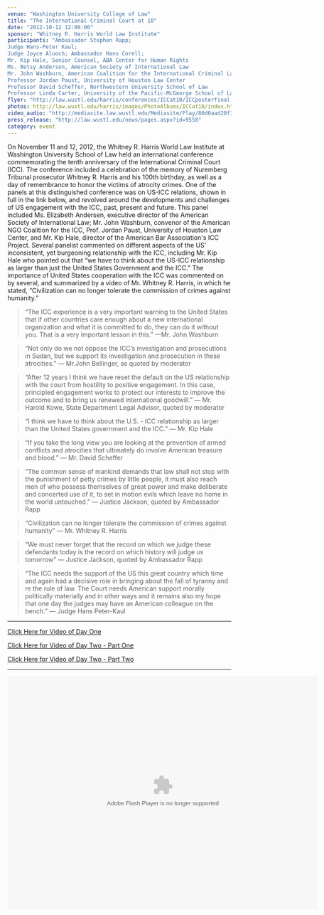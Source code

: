 ```yaml
---
venue: "Washington University College of Law"
title: "The International Criminal Court at 10"
date: "2012-10-12 12:00:00"
sponsor: "Whitney R. Harris World Law Institute"
participants: "Ambassador Stephen Rapp;
Judge Hans-Peter Kaul;
Judge Joyce Aluoch; Ambassador Hans Corell;
Mr. Kip Hale, Senior Counsel, ABA Center for Human Rights
Ms. Betsy Anderson, American Society of International Law
Mr. John Washburn, American Coalition for the International Criminal Law
Professor Jordan Paust, University of Houston Law Center
Professor David Scheffer, Northwestern University School of Law
Professor Linda Carter, University of the Pacific-McGeorge School of Law"
flyer: "http://law.wustl.edu/harris/conferences/ICCat10/ICCposterfinal.pdf"
photos: http://law.wustl.edu/harris/images/PhotoAlbums/ICCat10/index.html"
video_audio: "http://mediasite.law.wustl.edu/Mediasite/Play/80d0aad20f31446993a920920834719e1d"
press_release: "http://law.wustl.edu/news/pages.aspx?id=9558"
category: event
---
```

On November 11 and 12, 2012, the Whitney R. Harris World Law Institute at Washington University School of Law held an international conference commemorating the tenth anniversary of the International Criminal Court (ICC). The conference included a celebration of the memory of Nuremberg Tribunal prosecutor Whitney R. Harris and his 100th birthday, as well as a day of remembrance to honor the victims of atrocity crimes. One of the panels at this distinguished conference was on US-ICC relations, shown in full in the link below, and revolved around the developments and challenges of US engagement with the ICC, past, present and future. This panel included Ms. Elizabeth Andersen, executive director of the American Society of International Law; Mr. John Washburn, convenor of the American NGO Coalition for the ICC, Prof. Jordan Paust, University of Houston Law Center, and Mr. Kip Hale, director of the American Bar Association's ICC Project. Several panelist commented on different aspects of the US’ inconsistent, yet burgeoning relationship with the ICC, including Mr. Kip Hale who pointed out that “we have to think about the US-ICC relationship as larger than just the United States Government and the ICC.” The importance of United States cooperation with the ICC was commented on by several, and summarized by a video of Mr. Whitney R. Harris, in which he stated, “Civilization can no longer tolerate the commission of crimes against humanity.”


> “The ICC experience is a very important warning to the United States that if other countries care enough about a new international organization and what it is committed to do, they can do it without you. That is a very important lesson in this.”
—Mr. John Washburn

> “Not only do we not oppose the ICC’s investigation and prosecutions in Sudan, but we support its investigation and prosecution in these atrocities.”
— Mr.John Bellinger, as quoted by moderator

> “After 12 years I think we have reset the default on the US relationship with the court from hostility to positive engagement. In this case, principled engagement works to protect our interests to improve the outcome and to bring us renewed international goodwill.”
— Mr. Harold Kowe, State Department Legal Advisor, quoted by moderator

> “I think we have to think about the U.S. - ICC relationship as larger than the United States government and the ICC.”
— Mr. Kip Hale

> “If you take the long view you are looking at the prevention of armed conflicts and atrocities that ultimately do involve American treasure and blood.”
— Mr. David Scheffer

> “The common sense of mankind demands that law shall not stop with the punishment of petty crimes by little people, it must also reach men of who possess themselves of great power and make deliberate and concerted use of it, to set in motion evils which leave no home in the world untouched.”
— Justice Jackson, quoted by Ambassador Rapp

> “Civilization can no longer tolerate the commission of crimes against humanity”
— Mr. Whitney R. Harris

> “We must never forget that the record on which we judge these defendants today is the record on which history will judge us tomorrow”
— Justice Jackson, quoted by Ambassador Rapp

>“The ICC needs the support of the US this great country which time and again had a decisive role in bringing about the fall of tyranny and re the rule of law. The Court needs American support morally politically materially and in other ways and it remains also my hope that one day the judges may have an American colleague on the bench.”
— Judge Hans Peter-Kaul

---

[Click Here for Video of Day One](http://mediasite.law.wustl.edu/Mediasite/Play/ed4f9d8543ba408fb47c5ed354fd06dc1d)

[Click Here for Video of Day Two - Part One](http://mediasite.law.wustl.edu/Mediasite/Play/e9ab31d5c6e9475f9e149c399188f6f11d)

[Click Here for Video of Day Two - Part Two](http://mediasite.law.wustl.edu/Mediasite/Play/80d0aad20f31446993a920920834719e1d)

---

<object width="700" height="525"> <param name="flashvars" value="offsite=true&lang=en-us&page_show_url=%2Fphotos%2F126209453%40N05%2Fsets%2F72157645686907755%2Fshow%2F&page_show_back_url=%2Fphotos%2F126209453%40N05%2Fsets%2F72157645686907755%2F&set_id=72157645686907755&jump_to="></param> <param name="movie" value="https://www.flickr.com/apps/slideshow/show.swf?v=1611612882"></param> <param name="allowFullScreen" value="true"></param><embed type="application/x-shockwave-flash" src="https://www.flickr.com/apps/slideshow/show.swf?v=1611612882" allowFullScreen="true" flashvars="offsite=true&lang=en-us&page_show_url=%2Fphotos%2F126209453%40N05%2Fsets%2F72157645686907755%2Fshow%2F&page_show_back_url=%2Fphotos%2F126209453%40N05%2Fsets%2F72157645686907755%2F&set_id=72157645686907755&jump_to=" width="700" height="525"></embed></object>


<!--
countries care enough about a new international organization and what it is
committed to do, they can do it without you. That is a very important lesson in this.”
 -->

